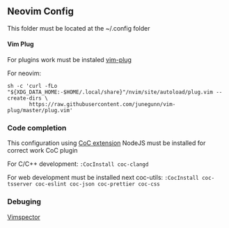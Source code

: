 ## Neovim Config

This folder must be located at the ~/.config folder

#### Vim Plug
For plugins work must be instaled [vim-plug](https://github.com/junegunn/vim-plug.git)

For neovim:
```
sh -c 'curl -fLo "${XDG_DATA_HOME:-$HOME/.local/share}"/nvim/site/autoload/plug.vim --create-dirs \
       https://raw.githubusercontent.com/junegunn/vim-plug/master/plug.vim'
```

### Code completion
This configuration using [CoC extension](https://github.com/neoclide/coc.nvim.git)
NodeJS must be installed for correct work CoC plugin

For C/C++ development:
`:CocInstall coc-clangd`

For web development must be installed next coc-utils:
`:CocInstall coc-tsserver coc-eslint coc-json coc-prettier coc-css`


### Debuging
[Vimspector](https://github.com/puremourning/vimspector.git)
